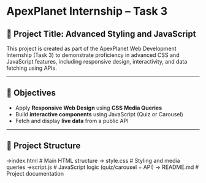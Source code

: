 # ApexPlanet Internship – Task 3

## 🔧 Project Title: Advanced Styling and JavaScript

This project is created as part of the ApexPlanet Web Development Internship (Task 3) to demonstrate proficiency in advanced CSS and JavaScript features, including responsive design, interactivity, and data fetching using APIs.

---

## 🧠 Objectives

- Apply **Responsive Web Design** using **CSS Media Queries**
- Build **interactive components** using JavaScript (Quiz or Carousel)
- Fetch and display **live data** from a public API

---

## 📂 Project Structure

->index.html # Main HTML structure
-> style.css # Styling and media queries
->script.js # JavaScript logic (quiz/carousel + API)
-> README.md # Project documentation
